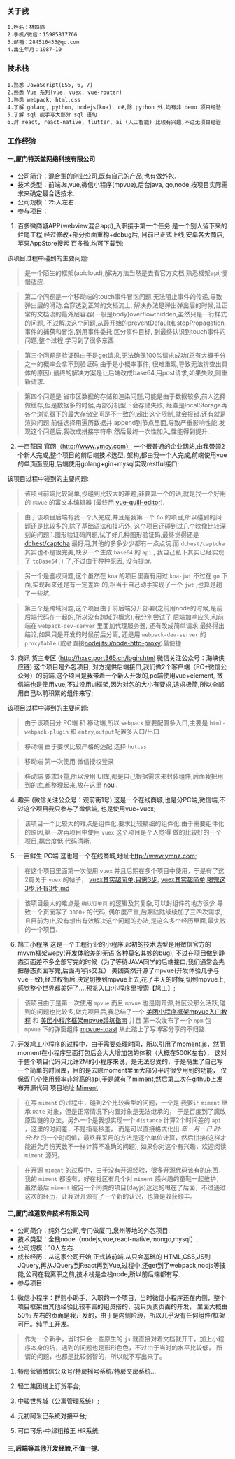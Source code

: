 ### **关于我**
    1.姓名：林鸣鹤
    2.手机/微信：15985817766
    3.邮箱：284516433@qq.com
    4.出生年月：1987-10 

### **技术栈**
    1.熟悉 JavaScript(ES5, 6, 7)
    2.熟悉 Vue 系列(vue, vuex, vue-router)
    3.熟悉 webpack, html,css
    4.了解 golang, python, nodejs(koa), c#,除 python 外,均有非 demo 项目经验
    5.了解 sql 能手写大部分 sql 语句
    6.对 react, react-native, flutter, ai (人工智能) 比较有兴趣,不过无项目经验
  
### **工作经验**

#### 一,厦门特沃兹网络科技有限公司
* 公司简介：混合型的创业公司,既有自己的产品,也有做外包.
* 技术类型：前端Js,vue,微信小程序(mpvue),后台java, go,node,按项目实际需求来确定最合适技术.
* 公司规模：25人左右.
* 参与项目：

1. 百多微商城APP(webview混合app),入职接手第一个任务,是一个别人留下来的烂尾工程,经过修改+部分页面重构+debug后,
目前已正式上线,安卓各大商店,苹果AppStore搜索 百多微,均可下载到;

该项目过程中碰到的主要问题:

> 是一个陌生的框架(apicloud),解决方法当然是去看官方文档,熟悉框架api,慢慢适应.

> 第二个问题是一个移动端的touch事件冒泡问题,无法阻止事件的传递,导致弹出层的滑动,会穿透到正常的文档流上,
解决办法是弹出弹出层的时候,让正常的文档流的最外层容器(一般是body)overflow:hidden,虽然只是一行样式的问题,
不过解决这个问题,从最开始的preventDefault和stopPropagation,事件的捕获和冒泡,到用事件委托,区分事件目标,
到最终认识到touch事件的问题,整个过程,学习到了很多东西.

> 第三个问题是验证码由于是get请求,无法确保100%请求成功(总有大概千分之一的概率会拿不到验证码,由于是小概率事件,
很难重现,导致无法排查出具体的原因),最终的解决方案是让后端改成base64,用post请求,如果失败,则重新请求.

> 第四个问题是 省市区数据的存储和渲染问题,可能是由于数据较多,前人选择做缓存,但是数据多的时候,再部分机型下会存储失败,
经查是localStorage再各个浏览器下的最大存储空间是不一致的,超出这个限制,就会报错.还有就是渲染问题,前任选择用遍历数据并
append到节点里面,导致严重影响性能,发现这个问题后,我改成拼接字符串,然后最终一次性加入,性能得到提升.

2. 一亩茶园 官网（http://www.ymcy.com） 一个很普通的企业网站,由我带领2个新人完成,整个项目的前后端技术选型,
架构,都由我一个人完成,前端使用vue的单页面应用,后端使用golang+gin+mysql实现restful接口;

该项目过程中碰到的主要问题:

> 该项目前端比较简单,没碰到比较大的难题,非要算一个的话,就是找一个好用的 `纯vue` 的富文本编辑器
(最终用 [vue-quill-editor](https://github.com/surmon-china/vue-quill-editor)).

> 由于该项目后端有我一个人完成,并且是我第一个 `Go` 的项目,所以碰到的问题还是比较多的,除了基础语法和技巧外,
这个项目还碰到过几个映像比较深刻的问题,1.图形验证码问题,试了好几种图形验证码,最终觉得还是
[dchest/captcha](https://github.com/dchest/captcha) 最好用,其他的多多少少都有一点点坑.而 `dchest/captcha`
其实也不是很完美,缺少一个生成 `base64` 的 `api` , 我自己私下其实已经实现了 `toBase64()` 了,不过由于种种原因,
没有提pr.

> 另一个是鉴权问题,这个虽然在 `koa` 的项目里面有用过 `koa-jwt` 不过在 `go` 下面,实现起来还是有一定差距
的,相当于自己动手实现了一个 `jwt` ,也算是趟了一些坑.

> 第三个是跨域问题,这个项目由于前后端分开部署(之前用node的时候,是前后端代码在一起的,所以没有跨域的概念),我分别尝试了
后端加响应头,和前端在 `webpack-dev-server` 里面加代理服务器, 还有改成简单请求,最终得出结论,如果只是开发的时候前后分离,
还是用 `webpack-dev-server` 的 `proxyTable` (或者直接[nodejitsu/node-http-proxy](https://github.com/nodejitsu/node-http-proxy))最便捷

3. 商讯 货主专区 (http://hxsc.port365.cn/login.html 微信关注公众号：海峡供应链) 这个项目是外包项目,
对方提供后端接口,我们做2个客户端（PC+微信公众号）的前端,这个项目是我带着一个新人开发的,pc端使用vue+element,
微信端也是使用vue,不过没用ui框架,因为对包的大小有要求,追求极简,所以全部用自己以前积累的组件来写;

该项目过程中碰到的主要问题:

> 由于该项目分 PC端 和 移动端,所以 `webpack` 需要配置多入口,主要是 `html-webpack-plugin` 和 `entry`,`output`配置多入口/出口

> 移动端 由于要求比较严格的适配,选择 `hotcss`

> 移动端 第一次使用 微信授权登录

> 移动端 要求轻量,所以没用 UI库,都是自己根据需求来封装组件,后面我把用到的库,都整理起来,放在这里
 [noui](https://github.com/noahlam/noui).

4. 趣买 (微信关注公众号：观前街1号) 这是一个在线商城,也是分PC端,微信端,不过这个项目我只参与了微信端,
也是使用vue+vuex;

> 该项目一个比较大的难点是组件化,要求比较精细的组件化.由于需要组件化的原因,第一次再项目中使用 `vuex` 这个项目是个人觉得
做的比较好的一个项目,耦合度低,代码清晰.

5. 一亩鲜生 PC端,这也是一个在线商城,地址:http://www.ymnz.com;

> 在这个项目里面第一次使用 `vuex`  并且后期在多个项目中使用，于是有了这2篇关于 `vuex` 的帖子，
[vuex其实超简单,只需3步](https://github.com/noahlam/articles/blob/master/vuex%E5%85%B6%E5%AE%9E%E8%B6%85%E7%AE%80%E5%8D%95%2C%E5%8F%AA%E9%9C%803%E6%AD%A5.md),
[vuex其实超简单,喝完这3步,还有3步.md](https://github.com/noahlam/articles/blob/master/vuex%E5%85%B6%E5%AE%9E%E8%B6%85%E7%AE%80%E5%8D%95%2C%E5%96%9D%E5%AE%8C%E8%BF%993%E6%AD%A5%2C%E8%BF%98%E6%9C%893%E6%AD%A5.md)

> 该项目最大的难点是 `确认订单页` 的逻辑及其复杂,可以封组件的地方很少.导致一个页面写了 `3000+` 的代码,
偶尔度严重,后期陆陆续续加了三四次需求,且目前为止,没有想出有效解决这个问题的办法,是这么多个经历里面,最失败的一个项目.

6. 鸠工小程序 这是一个工程行业的小程序,起初的技术选型是用微信官方的mvvm框架wepy(开发体验差的无语,各种莫名其妙的bug),
不过在项目做到静态页面差不多全部写完的时候（为了等待JAVA同学的后端接口,我们通常会先把静态页面写完,后面再写js交互）
美团突然开源了mpvue(开发体验几乎与vue一致),经过权衡后,决定切换到mpvue上去,花了半天的时候,切到mpvue上,
感觉整个世界都美好了....预览入口:小程序里搜索【鸠工】;

> 该项目由于是第一次使用 `mpvue` 而且 `mpvue` 也是刚开源,社区没那么活跃,碰到的问题也比较多,做完项目后,我总结了一个
[美团小程序框架mpvue入门教程](https://github.com/noahlam/articles/blob/master/%E7%BE%8E%E5%9B%A2%E5%B0%8F%E7%A8%8B%E5%BA%8F%E6%A1%86%E6%9E%B6mpvue%E5%85%A5%E9%97%A8%E6%95%99%E7%A8%8B.md) 和
[美团小程序框架mpvue蹲坑指南](https://github.com/noahlam/articles/blob/master/%E7%BE%8E%E5%9B%A2%E5%B0%8F%E7%A8%8B%E5%BA%8F%E6%A1%86%E6%9E%B6mpvue%E8%B9%B2%E5%9D%91%E6%8C%87%E5%8D%97.md) 并且
第一次发布了一个 `npm` 包 `mpvue` 下的弹窗组件 [mpvue-toast](https://github.com/noahlam/mpvue-toast) 从此踏上了写博客分享的不归路.

7. 开发鸠工小程序的过程中，由于需要处理时间，所以引用了moment.js，然而moment在小程序里面打包后会大大增加包的体积（大概在500K左右），
这对于整个项目代码只允许2M的小程序来说，是无法忍受的，于是萌生了自己写一个简单的时间库，目的是去除moment里面大部分平时很少用到的功能，
仅保留几个使用频率非常高的api,于是就有了miment,然后第二次在github上发布开源代码 项目地址 [Miment](https://github.com/noahlam/Miment)

> 在写 `miment` 的过程中，碰到2个比较典型的问题，一个是 我要让 `miment` 继承 `Date` 对象，但是正常情况下内置对象是无法继承的，
于是百度到了魔改原型链的办法，另外一个是我想实现一个 `distance` 计算2个时间差的 `api` ，这里的时间差，不是指毫秒差，
而是可以直接格式化出 *年－月－日 时:分:秒* 的一个时间值，最终我采用的方法是逐个单位计算，然后拼接(这样才能避免月份天数不一样计算不准确的问题),
如果你对这个有兴趣，欢迎阅读 `miment` 源码。

> 在开源 `miment` 的过程中，由于没有开源经验，很多开源代码该有的东西，我的 `miment` 都没有，好在社区有几个对 `miment` 感兴趣的童鞋一起维护，
虽然最后 `miment` 被另一个同类的项目(dayjs)远远的甩在了后面，不过通过这次的经历，让我对开源有了一个新的认识，也算是收获颇丰。

  
#### 二,厦门维道软件技术有限公司
* 公司简介：纯外包公司,专门做厦门,泉州等地的外包项目.
* 技术类型：全栈node（nodejs,vue,react-native,mongo,mysql）.
* 公司规模：10人左右.
* 成长经历：从这家公司开始,正式转前端,从只会基础的 HTML,CSS,JS到JQuery,再从JQuery到React再到Vue,过程中,还get到了webpack,nodjs等技能,公司在我离职之前,技术栈是全栈node,所以前后端都有写.
* 参与项目:

1. 微信小程序：群购小助手，入职的一个项目，当时微信小程序还在内侧，整个项目框架由其他经验比较丰富的组员搭的，我只负责页面的开发，
里面大概由 50％ 左右的页面是我开发的，由于是内侧阶段，所以几乎没有任何组件/框架可用。纯手工开发。

> 作为一个新手，当时只会一些原生的 `js` 就直接对着文档就开干，加上小程序本身的坑，遇到的问题也是形形色色，不过由于当时的水平比较低，
所谓的问题，也都是比较弱智的，所以就不写出来了。

1. 特房营销微信公众号/特房摇号系统/特房交房系统...
    
2. 轻工集团线上订货平台;
    
3. 中骏世界城（公寓管理系统）;
    
4. 元初阿米巴系统对接平台;
    
5. 可口可乐-中绿粗粮王 HR系统;
  
#### 三,后端等其他开发经验,不值一提.
